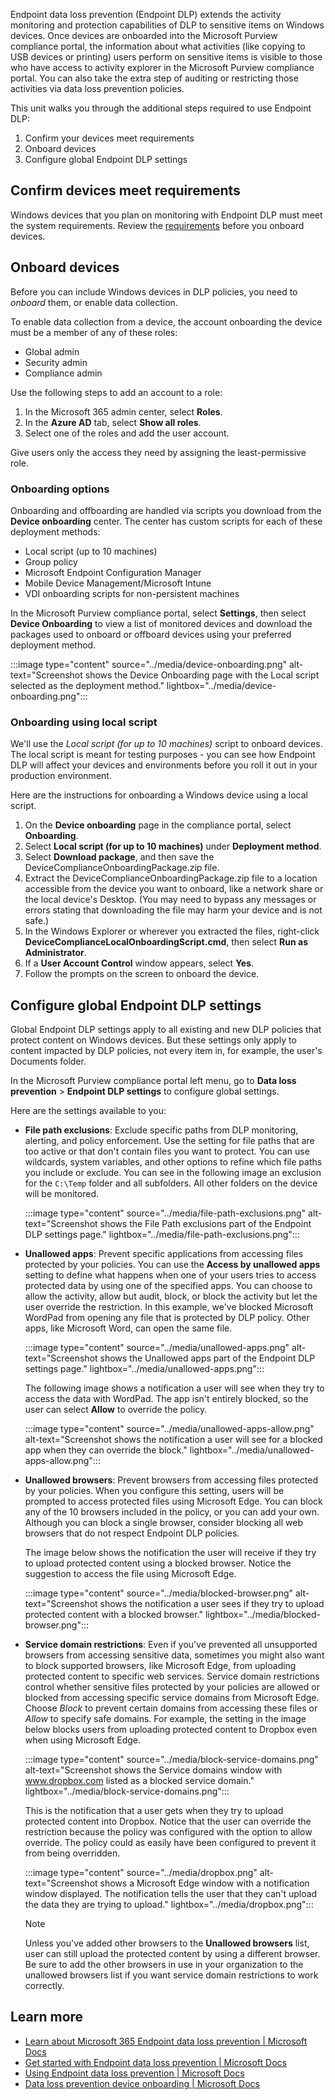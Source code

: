 Endpoint data loss prevention (Endpoint DLP) extends the activity monitoring and protection capabilities of DLP to sensitive items on Windows devices. Once devices are onboarded into the Microsoft Purview compliance portal, the information about what activities (like copying to USB devices or printing) users perform on sensitive items is visible to those who have access to activity explorer in the Microsoft Purview compliance portal. You can also take the extra step of auditing or restricting those activities via data loss prevention policies.

This unit walks you through the additional steps required to use Endpoint DLP:

1. Confirm your devices meet requirements
2. Onboard devices
3. Configure global Endpoint DLP settings

## Confirm devices meet requirements

Windows devices that you plan on monitoring with Endpoint DLP must meet the system requirements. Review the [requirements](/microsoft-365/compliance/endpoint-dlp-getting-started#prepare-your-endpoints) before you onboard devices.

## Onboard devices

Before you can include Windows devices in DLP policies, you need to *onboard* them, or enable data collection.

To enable data collection from a device, the account onboarding the device must be a member of any of these roles:

- Global admin
- Security admin
- Compliance admin

Use the following steps to add an account to a role:

1. In the Microsoft 365 admin center, select **Roles**.
2. In the **Azure AD** tab, select **Show all roles**.
3. Select one of the roles and add the user account.

Give users only the access they need by assigning the least-permissive role.

### Onboarding options

Onboarding and offboarding are handled via scripts you download from the **Device onboarding** center. The center has custom scripts for each of these deployment methods:

- Local script (up to 10 machines)
- Group policy
- Microsoft Endpoint Configuration Manager
- Mobile Device Management/Microsoft Intune
- VDI onboarding scripts for non-persistent machines

In the Microsoft Purview compliance portal, select **Settings**, then select **Device Onboarding** to view a list of monitored devices and download the packages used to onboard or offboard devices using your preferred deployment method.

:::image type="content" source="../media/device-onboarding.png" alt-text="Screenshot shows the Device Onboarding page with the Local script selected as the deployment method." lightbox="../media/device-onboarding.png":::

### Onboarding using local script

We'll use the *Local script (for up to 10 machines)* script to onboard devices. The local script is meant for testing purposes - you can see how Endpoint DLP will affect your devices and environments before you roll it out in your production environment.

Here are the instructions for onboarding a Windows device using a local script.

1. On the **Device onboarding** page in the compliance portal, select **Onboarding**.
2. Select **Local script (for up to 10 machines)** under **Deployment method**.
3. Select **Download package**, and then save the DeviceComplianceOnboardingPackage.zip file.
4. Extract the DeviceComplianceOnboardingPackage.zip file to a location accessible from the device you want to onboard, like a network share or the local device's Desktop. (You may need to bypass any messages or errors stating that downloading the file may harm your device and is not safe.)
5. In the Windows Explorer or wherever you extracted the files, right-click **DeviceComplianceLocalOnboardingScript.cmd**, then select **Run as Administrator**.
6. If a **User Account Control** window appears, select **Yes**.
7. Follow the prompts on the screen to onboard the device.

## Configure global Endpoint DLP settings

Global Endpoint DLP settings apply to all existing and new DLP policies that protect content on Windows devices. But these settings only apply to content impacted by DLP policies, not every item in, for example, the user's Documents folder.

In the Microsoft Purview compliance portal left menu, go to **Data loss prevention** > **Endpoint DLP settings** to configure global settings.

Here are the settings available to you:

- **File path exclusions**: Exclude specific paths from DLP monitoring, alerting, and policy enforcement. Use the setting for file paths that are too active or that don't contain files you want to protect. You can use wildcards, system variables, and other options to refine which file paths you include or exclude. You can see in the following image an exclusion for the `C:\Temp` folder and all subfolders. All other folders on the device will be monitored.

   :::image type="content" source="../media/file-path-exclusions.png" alt-text="Screenshot shows the File Path exclusions part of the Endpoint DLP settings page." lightbox="../media/file-path-exclusions.png":::
  
- **Unallowed apps**: Prevent specific applications from accessing files protected by your policies. You can use the **Access by unallowed apps** setting to define what happens when one of your users tries to access protected data by using one of the specified apps. You can choose to allow the activity, allow but audit, block, or block the activity but let the user override the restriction. In this example, we've blocked Microsoft WordPad from opening any file that is protected by DLP policy. Other apps, like Microsoft Word, can open the same file.

   :::image type="content" source="../media/unallowed-apps.png" alt-text="Screenshot shows the Unallowed apps part of the Endpoint DLP settings page." lightbox="../media/unallowed-apps.png":::

  The following image shows a notification a user will see when they try to access the data with WordPad. The app isn't entirely blocked, so the user can select **Allow** to override the policy.

   :::image type="content" source="../media/unallowed-apps-allow.png" alt-text="Screenshot shows the notification a user will see for a blocked app when they can override the block." lightbox="../media/unallowed-apps-allow.png":::

- **Unallowed browsers**: Prevent browsers from accessing files protected by your policies. When you configure this setting, users will be prompted to access protected files using Microsoft Edge. You can block any of the 10 browsers included in the policy, or you can add your own. Although you can block a single browser, consider blocking all web browsers that do not respect Endpoint DLP policies.

   The image below shows the notification the user will receive if they try to upload protected content using a blocked browser. Notice the suggestion to access the file using Microsoft Edge.

   :::image type="content" source="../media/blocked-browser.png" alt-text="Screenshot shows the notification a user sees if they try to upload protected content with a blocked browser." lightbox="../media/blocked-browser.png":::

- **Service domain restrictions**: Even if you've prevented all unsupported browsers from accessing sensitive data, sometimes you might also want to block supported browsers, like Microsoft Edge, from uploading protected content to specific web services. Service domain restrictions control whether sensitive files protected by your policies are allowed or blocked from accessing specific service domains from Microsoft Edge. Choose *Block* to prevent certain domains from accessing these files or *Allow* to specify safe domains. For example, the setting in the image below blocks users from uploading protected content to Dropbox even when using Microsoft Edge.

   :::image type="content" source="../media/block-service-domains.png" alt-text="Screenshot shows the Service domains window with www.dropbox.com listed as a blocked service domain." lightbox="../media/block-service-domains.png":::

   This is the notification that a user gets when they try to upload  protected content into Dropbox. Notice that the user can override the restriction because the policy was configured with the option to allow override. The policy could as easily have been configured to prevent it from being overridden.

   :::image type="content" source="../media/dropbox.png" alt-text="Screenshot shows a Microsoft Edge window with a notification window displayed. The notification tells the user that they can't upload the data they are trying to upload." lightbox="../media/dropbox.png":::

   >[!NOTE]
   > Unless you've added other browsers to the **Unallowed browsers** list, user can still upload the protected content by using a different browser. Be sure to add the other browsers in use in your organization to the unallowed browsers list if you want service domain restrictions to work correctly.

## Learn more

- [Learn about Microsoft 365 Endpoint data loss prevention | Microsoft Docs](/microsoft-365/compliance/endpoint-dlp-learn-about)
- [Get started with Endpoint data loss prevention | Microsoft Docs](/microsoft-365/compliance/endpoint-dlp-getting-started)
- [Using Endpoint data loss prevention | Microsoft Docs](/microsoft-365/compliance/endpoint-dlp-using)
- [Data loss prevention device onboarding | Microsoft Docs](/microsoft-365/compliance/device-onboarding-overview)
